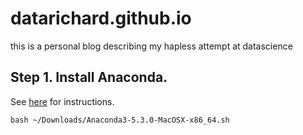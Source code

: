 # datarichard.github.io
this is a personal blog describing my hapless attempt at datascience
  
## Step 1. Install Anaconda. 
See [here](http://docs.anaconda.com/anaconda/install/mac-os/#macos-graphical-install) for instructions.  
```
bash ~/Downloads/Anaconda3-5.3.0-MacOSX-x86_64.sh
```
